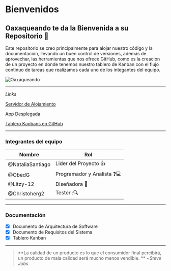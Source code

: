 # **Bienvenidos**


## Oaxaqueando te da la Bienvenida a su Repositorio :wave: 

Este repositorio se creo principalmente para alojar nuestro código y la documentación, llevando un buen control de versiones, además de aprovechar, las herramientas que nos ofrece GitHub, como es la creacion de un proyecto en donde tenemos nuestro tablero de Kanban con el flujo continuo de tareas que realizamos cada uno de los integantes del equipo.

![Oaxaqueando](https://user-images.githubusercontent.com/62117067/100479481-fe614980-30b3-11eb-9b72-2d79d3b12eec.png)

___
*Links*

[Servidor de Alojamiento](https://dashboard.heroku.com/apps/oaxacaqueando/deploy/github "Servidor Para desplegar")

[App Desplegada](https://oaxacaqueando.herokuapp.com/ "Aplicación Desplegada")

[Tablero Kanbans en GitHub](https://github.com/Christopherg2/Oaxaqueando "Tablero Kanbans")

___
### Integrantes del equipo

 | **Nombre** | **Rol** | 
  |------------|-----|
  |@NataliaSantiago| Lider del Proyecto :+1:
  |@ObedG      |Programador  y Analista  :question::computer:
  |@Litzy-12 | Diseñadora :dizzy:
  |@Christoherg2| Tester ::mag:
___

### Documentación

- [x] Documento de Arquitectura de Software
- [x] Documento de Requisitos del Sistema
- [x] Tablero Kanban
___


> **La calidad de un producto es lo que el consumidor final percibirá, un producto de mala calidad será mucho menos vendible. ** ~*Steve Jobs* 
